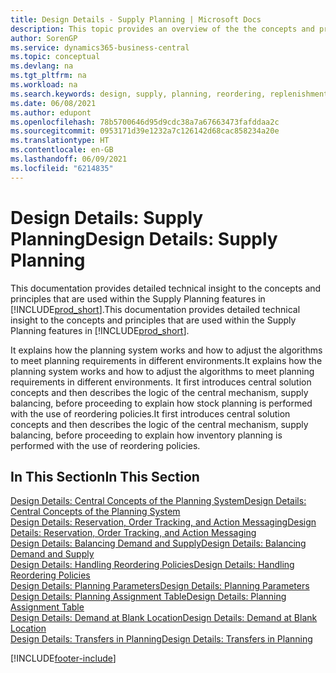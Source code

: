 ```yaml
---
title: Design Details - Supply Planning | Microsoft Docs
description: This topic provides an overview of the the concepts and principles that are used within the Supply Planning features in Business Central.
author: SorenGP
ms.service: dynamics365-business-central
ms.topic: conceptual
ms.devlang: na
ms.tgt_pltfrm: na
ms.workload: na
ms.search.keywords: design, supply, planning, reordering, replenishment
ms.date: 06/08/2021
ms.author: edupont
ms.openlocfilehash: 78b5700646d95d9cdc38a7a67663473fafddaa2c
ms.sourcegitcommit: 0953171d39e1232a7c126142d68cac858234a20e
ms.translationtype: HT
ms.contentlocale: en-GB
ms.lasthandoff: 06/09/2021
ms.locfileid: "6214835"
---
```

# <a name="design-details-supply-planning"></a><span data-ttu-id="73556-103">Design Details: Supply Planning</span><span class="sxs-lookup"><span data-stu-id="73556-103">Design Details: Supply Planning</span></span>
<span data-ttu-id="73556-104">This documentation provides detailed technical insight to the concepts and principles that are used within the Supply Planning features in [!INCLUDE[prod_short](includes/prod_short.md)].</span><span class="sxs-lookup"><span data-stu-id="73556-104">This documentation provides detailed technical insight to the concepts and principles that are used within the Supply Planning features in [!INCLUDE[prod_short](includes/prod_short.md)].</span></span>  

<span data-ttu-id="73556-105">It explains how the planning system works and how to adjust the algorithms to meet planning requirements in different environments.</span><span class="sxs-lookup"><span data-stu-id="73556-105">It explains how the planning system works and how to adjust the algorithms to meet planning requirements in different environments.</span></span> <span data-ttu-id="73556-106">It first introduces central solution concepts and then describes the logic of the central mechanism, supply balancing, before proceeding to explain how stock planning is performed with the use of reordering policies.</span><span class="sxs-lookup"><span data-stu-id="73556-106">It first introduces central solution concepts and then describes the logic of the central mechanism, supply balancing, before proceeding to explain how inventory planning is performed with the use of reordering policies.</span></span>  

## <a name="in-this-section"></a><span data-ttu-id="73556-107">In This Section</span><span class="sxs-lookup"><span data-stu-id="73556-107">In This Section</span></span>  
[<span data-ttu-id="73556-108">Design Details: Central Concepts of the Planning System</span><span class="sxs-lookup"><span data-stu-id="73556-108">Design Details: Central Concepts of the Planning System</span></span>](design-details-central-concepts-of-the-planning-system.md)  
[<span data-ttu-id="73556-109">Design Details: Reservation, Order Tracking, and Action Messaging</span><span class="sxs-lookup"><span data-stu-id="73556-109">Design Details: Reservation, Order Tracking, and Action Messaging</span></span>](design-details-reservation-order-tracking-and-action-messaging.md)  
[<span data-ttu-id="73556-110">Design Details: Balancing Demand and Supply</span><span class="sxs-lookup"><span data-stu-id="73556-110">Design Details: Balancing Demand and Supply</span></span>](design-details-balancing-demand-and-supply.md)  
[<span data-ttu-id="73556-111">Design Details: Handling Reordering Policies</span><span class="sxs-lookup"><span data-stu-id="73556-111">Design Details: Handling Reordering Policies</span></span>](design-details-handling-reordering-policies.md)  
[<span data-ttu-id="73556-112">Design Details: Planning Parameters</span><span class="sxs-lookup"><span data-stu-id="73556-112">Design Details: Planning Parameters</span></span>](design-details-planning-parameters.md)  
[<span data-ttu-id="73556-113">Design Details: Planning Assignment Table</span><span class="sxs-lookup"><span data-stu-id="73556-113">Design Details: Planning Assignment Table</span></span>](design-details-planning-assignment-table.md)  
[<span data-ttu-id="73556-114">Design Details: Demand at Blank Location</span><span class="sxs-lookup"><span data-stu-id="73556-114">Design Details: Demand at Blank Location</span></span>](design-details-demand-at-blank-location.md)  
[<span data-ttu-id="73556-115">Design Details: Transfers in Planning</span><span class="sxs-lookup"><span data-stu-id="73556-115">Design Details: Transfers in Planning</span></span>](design-details-transfers-in-planning.md)


[!INCLUDE[footer-include](includes/footer-banner.md)]